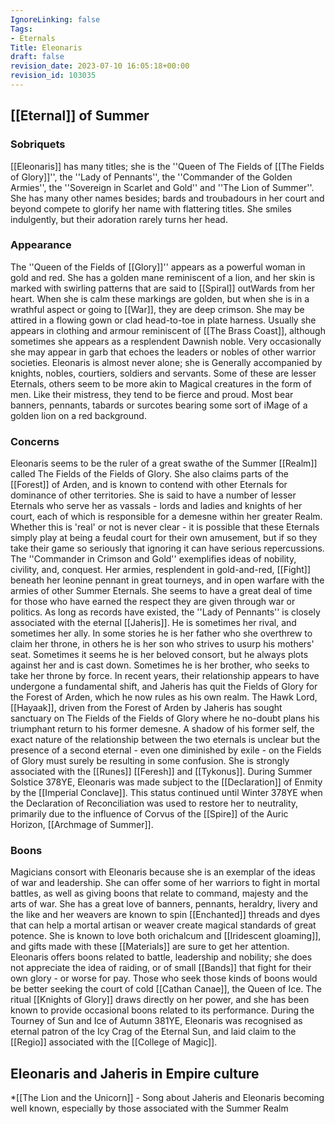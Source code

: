 ```yaml
---
IgnoreLinking: false
Tags:
- Eternals
Title: Eleonaris
draft: false
revision_date: 2023-07-10 16:05:18+00:00
revision_id: 103035
---
```


## [[Eternal]] of Summer
### Sobriquets
[[Eleonaris]] has many titles; she is the ''Queen of The Fields of [[The Fields of Glory]]'', the ''Lady of Pennants'', the ''Commander of the Golden Armies'', the ''Sovereign in Scarlet and Gold'' and ''The Lion of Summer''. 
She has many other names besides; bards and troubadours in her court and beyond compete to glorify her name with flattering titles. She smiles indulgently, but their adoration rarely turns her head.
### Appearance
The ''Queen of the Fields of [[Glory]]'' appears as a powerful woman in gold and red. She has a golden mane reminiscent of a lion, and her skin is marked with swirling patterns that are said to [[Spiral]] outWards from her heart. When she is calm these markings are golden, but when she is in a wrathful aspect or going to [[War]], they are deep crimson.
She may be attired in a flowing gown or clad head-to-toe in plate harness. Usually she appears in clothing and armour reminiscent of [[The Brass Coast]], although sometimes she appears as a resplendent Dawnish noble. Very occasionally she may appear in garb that echoes the leaders or nobles of other warrior societies.
Eleonaris is almost never alone; she is Generally accompanied by knights, nobles, courtiers, soldiers and servants. Some of these are lesser Eternals, others seem to be more akin to Magical creatures in the form of men. Like their mistress, they tend to be fierce and proud. Most bear banners, pennants, tabards or surcotes bearing some sort of iMage of a golden lion on a red background.
### Concerns
Eleonaris seems to be the ruler of a great swathe of the Summer [[Realm]] called The Fields of the Fields of Glory. She also claims parts of the [[Forest]] of Arden, and is known to contend with other Eternals for dominance of other territories. She is said to have a number of lesser Eternals who serve her as vassals - lords and ladies and knights of her court, each of which is responsible for a demesne within her greater Realm. Whether this is 'real' or not is never clear - it is possible that these Eternals simply play at being a feudal court for their own amusement, but if so they take their game so seriously that ignoring it can have serious repercussions.
The ''Commander in Crimson and Gold'' exemplifies ideas of nobility, civility, and, conquest. Her armies, resplendent in gold-and-red, [[Fight]] beneath her leonine pennant in great tourneys, and in open warfare with the armies of other Summer Eternals. She seems to have a great deal of time for those who have earned the respect they are given through war or politics.
As long as records have existed, the ''Lady of Pennants'' is closely associated with the eternal [[Jaheris]]. He is sometimes her rival, and sometimes her ally. In some stories he is her father who she overthrew to claim her throne, in others he is her son who strives to usurp his mothers' seat. Sometimes it seems he is her beloved consort, but he always plots against her and is cast down. Sometimes he is her brother, who seeks to take her throne by force. In recent years, their relationship appears to have undergone a fundamental shift, and Jaheris has quit the Fields of Glory for the Forest of Arden, which he now rules as his own realm.
The Hawk Lord, [[Hayaak]], driven from the Forest of Arden by Jaheris has sought sanctuary on The Fields of the Fields of Glory where he no-doubt plans his triumphant return to his former demesne. A shadow of his former self, the exact nature of the relationship between the two eternals is unclear but the presence of a second eternal - even one diminished by exile - on the Fields of Glory must surely be resulting in some confusion.
She is strongly associated with the [[Runes]] [[Feresh]] and [[Tykonus]].
During Summer Solstice 378YE, Eleonaris was made subject to the [[Declaration]] of Enmity by the [[Imperial Conclave]]. This status continued until Winter 378YE when the Declaration of Reconciliation was used to restore her to neutrality, primarily due to the influence of Corvus of the [[Spire]] of the Auric Horizon, [[Archmage of Summer]].
### Boons
Magicians consort with Eleonaris because she is an exemplar of the ideas of war and leadership. She can offer some of her warriors to fight in mortal battles, as well as giving boons that relate to command, majesty and the arts of war. She has a great love of banners, pennants, heraldry, livery and the like and her weavers are known to spin [[Enchanted]] threads and dyes that can help a mortal artisan or weaver create magical standards of great potence. She is known to love both orichalcum and [[Iridescent gloaming]], and gifts made with these [[Materials]] are sure to get her attention.
Eleonaris offers boons related to battle, leadership and nobility; she does not appreciate the idea of raiding, or of small [[Bands]] that fight for their own glory - or worse for pay. Those who seek those kinds of boons would be better seeking the court of cold [[Cathan Canae]], the Queen of Ice.
The ritual [[Knights of Glory]] draws directly on her power, and she has been known to provide occasional boons related to its performance.
During the Tourney of Sun and Ice of Autumn 381YE, Eleonaris was recognised as eternal patron of the Icy Crag of the Eternal Sun, and laid claim to the [[Regio]] associated with the [[College of Magic]].
## Eleonaris and Jaheris in Empire culture
*[[The Lion and the Unicorn]] - Song about Jaheris and Eleonaris becoming well known, especially by those associated with the Summer Realm